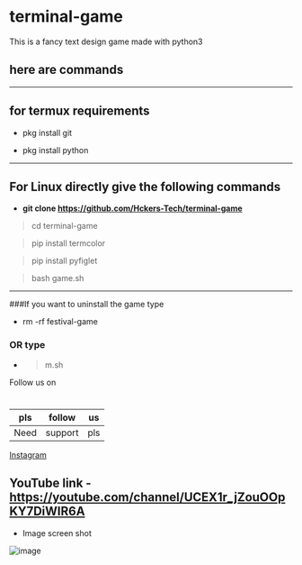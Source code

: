# terminal-game
This is a fancy text design game made with python3 
## here are commands 
---
## for termux requirements


 - pkg install git
 
 - pkg install python 
 


---


## For Linux directly give the following commands


- **git clone https://github.com/Hckers-Tech/terminal-game**

>cd terminal-game

>pip install termcolor

>pip install pyfiglet 

>bash game.sh

---

###If you want to uninstall the game type
- rm -rf festival-game
### OR type
- >m.sh

Follow us on 
# 
|pls| follow |us|
|--- |--- |--- |
Need|support| pls|



[Instagram](https://instagram.com/hackers__tech?utm_medium=copy_link)

YouTube link -
https://youtube.com/channel/UCEX1r_jZouOOpKY7DiWIR6A
---

- Image screen shot

![image](https://github.com/Hckers-Tech/terminal-game/blob/main/Screenshot_2021-05-23-14-22-22-45.png)
